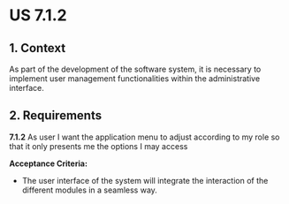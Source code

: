 # US 7.1.2

## 1. Context

As part of the development of the software system, it is necessary to implement user management functionalities within the administrative interface.


## 2. Requirements

**7.1.2** As user I want the application menu to adjust according to my role so that it only presents me the options I may access

**Acceptance Criteria:** 

- The user interface of the system will integrate the interaction of the different modules in a
  seamless way.


[//]: # ()
[//]: # (**Customer Specifications and Clarifications:**)

[//]: # ()
[//]: # (> **Question:** )

[//]: # (>)

[//]: # (>**Answer:** )

[//]: # (**Dependencies/References:**)

[//]: # ()
[//]: # ()
[//]: # (* There is a dependency to "US 5.1.1- As an Admin, I want to register new backoffice users &#40;e.g., doctors, nurses, technicians, admins&#41; via an out-of-band process, so that they can access the)

[//]: # (backoffice system with appropriate permissions.")

[//]: # ()
[//]: # ()
[//]: # ()
[//]: # (* There is a dependency to "US 5.1.6- As a &#40;non-authenticated&#41; Backoffice User, I want to log in to the system using my credentials, so that I can access the backoffice features according to my assigned role.")

[//]: # ()
[//]: # ()
[//]: # (**Input and Output Data**)

[//]: # ()
[//]: # (**Input Data:**)

[//]: # ()
[//]: # (* Typed data:)

[//]: # (    * E-mail)

[//]: # (    * Password)

[//]: # ()
[//]: # ()
[//]: # ()
[//]: # ()
[//]: # (**Output Data:**)

[//]: # (* Display the success of the operation)

[//]: # ()
[//]: # (## 3. Analysis)

[//]: # ()
[//]: # (> **Question:** )

[//]: # (>)

[//]: # (>**Answer:** )



[//]: # (### 3.1. Domain Model)

[//]: # (![sub domain model]&#40;us1000-sub-domain-model.svg&#41;)
[//]: # ()
[//]: # (## 4. Design)

[//]: # ()
[//]: # ()
[//]: # (**Domain Class/es:** Email, User, UserDto, Role)

[//]: # ()
[//]: # (**Controller:** UserController)

[//]: # ()
[//]: # (**UI:** )

[//]: # ()
[//]: # (**Repository:**	UserRepository)

[//]: # ()
[//]: # (**Service:** UserService, AuthorizationService)

[//]: # ()
[//]: # ()
[//]: # ()
[//]: # (### 4.1. Sequence Diagram)

[//]: # ()
[//]: # (**Login User Level 1**)

[//]: # ()
[//]: # (![Login User]&#40;sequence-diagram-1.svg "Login User"&#41;)

[//]: # ()
[//]: # (**Login User Level 2**)

[//]: # ()
[//]: # (![Login User]&#40;sequence-diagram-2.svg "Login User"&#41;)

[//]: # ()
[//]: # (**Login User Level 3**)

[//]: # ()
[//]: # (![Login User]&#40;sequence-diagram-3.svg "Login User"&#41;)

[//]: # ()


[//]: # (### 4.2. Class Diagram)

[//]: # ()
[//]: # (![a class diagram]&#40;us1000-class-diagram.svg "A Class Diagram"&#41;)
[//]: # ()
[//]: # (### 4.3. Applied Patterns)

[//]: # ()
[//]: # (### 4.4. Tests)

[//]: # ()
[//]: # (Include here the main tests used to validate the functionality. Focus on how they relate to the acceptance criteria.)

[//]: # ()
[//]: # ()
[//]: # ()
[//]: # (**Before Tests** **Setup of Dummy Users**)

[//]: # ()
[//]: # (```)

[//]: # (    public static SystemUser dummyUser&#40;final String email, final Role... roles&#41; {)

[//]: # (        final SystemUserBuilder userBuilder = new SystemUserBuilder&#40;new NilPasswordPolicy&#40;&#41;, new PlainTextEncoder&#40;&#41;&#41;;)

[//]: # (        return userBuilder.with&#40;email, "duMMy1", "dummy", "dummy", email&#41;.build&#40;&#41;;)

[//]: # (    })

[//]: # ()
[//]: # (    public static SystemUser crocodileUser&#40;final String email, final Role... roles&#41; {)

[//]: # (        final SystemUserBuilder userBuilder = new SystemUserBuilder&#40;new NilPasswordPolicy&#40;&#41;, new PlainTextEncoder&#40;&#41;&#41;;)

[//]: # (        return userBuilder.with&#40;email, "CroC1_", "Crocodile", "SandTomb", email&#41;.withRoles&#40;roles&#41;.build&#40;&#41;;)

[//]: # (    })

[//]: # ()
[//]: # (    private SystemUser getNewUserFirst&#40;&#41; {)

[//]: # (        return dummyUser&#40;"dummy@gmail.com", Roles.ADMIN&#41;;)

[//]: # (    })

[//]: # ()
[//]: # (    private SystemUser getNewUserSecond&#40;&#41; {)

[//]: # (        return crocodileUser&#40;"crocodile@gmail.com", Roles.OPERATOR&#41;;)

[//]: # (    })

[//]: # ()
[//]: # (```)

[//]: # ()
[//]: # (**Test 1:** *Verifies if Users are equals*)

[//]: # ()
[//]: # ()
[//]: # (```)

[//]: # (@Test)

[//]: # (public void verifyIfUsersAreEquals&#40;&#41; {)

[//]: # (    assertTrue&#40;getNewUserFirst&#40;&#41;.equals&#40;getNewUserFirst&#40;&#41;&#41;&#41;;)

[//]: # (})

[//]: # (````)

[//]: # ()
[//]: # (## 5. Implementation)

[//]: # ()
[//]: # ()
[//]: # (### Methods in the UsersController)

[//]: # (* **public async Task<ActionResult<UserDto>> Create&#40;CreatingUserDto dto&#41;**  this method creates a user)

[//]: # ()
[//]: # ()
[//]: # ()
[//]: # (## 6. Integration/Demonstration)

[//]: # ()


[//]: # (## 7. Observations)

[//]: # ()
[//]: # (*This section should be used to include any content that does not fit any of the previous sections.*)

[//]: # ()
[//]: # (*The team should present here, for instance, a critical perspective on the developed work including the analysis of alternative solutions or related works*)

[//]: # ()
[//]: # (*The team should include in this section statements/references regarding third party works that were used in the development this work.*)
